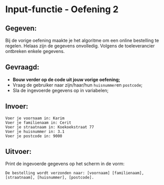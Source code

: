 # Input-functie - Oefening 2

## Gegeven:

Bij de vorige oefening maakte je het algoritme om een online bestelling te regelen. Helaas zijn de gegevens onvolledig. Volgens de toeleverancier ontbreken enkele gegevens. 

## Gevraagd:

* **Bouw verder op de code uit jouw vorige oefening;** 
* Vraag de gebruiker naar zijn/haar/hun `huisnummer`en `postcode`;  
* Sla de ingevoerde gegevens op in variabelen;


## Invoer:
```
Voer je voornaam in: Karim
Voer je familienaam in: Cerit
Voer je straatnaam in: Koekoekstraat 77
Voer je huisnummer in: 3.1
Voer je postcode in: 9000
```


## Uitvoer:
Print de ingevoerde gegevens op het scherm in de vorm: 
```
De bestelling wordt verzonden naar: [voornaam] [familienaam], [straatnaam], [huisnummer], [postcode].
```

